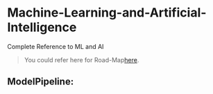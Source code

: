 # Machine-Learning-and-Artificial-Intelligence
Complete Reference to ML and AI

> You could refer here for Road-Map[here](https://whimsical.com/data-science-roadmap-V7kZS75W31XV4nmihyuYjy).
## ModelPipeline:
